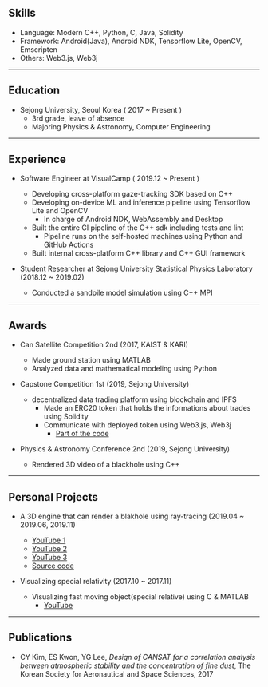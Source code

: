 ## Skills
* Language: Modern C++, Python, C, Java, Solidity
* Framework: Android(Java), Android NDK, Tensorflow Lite, OpenCV, Emscripten
* Others: Web3.js, Web3j

***

## Education
* Sejong University, Seoul Korea ( 2017 ~ Present )
  * 3rd grade, leave of absence
  * Majoring Physics & Astronomy, Computer Engineering

***

## Experience
  * Software Engineer at VisualCamp ( 2019.12 ~ Present )
    * Developing cross-platform gaze-tracking SDK based on C++
    * Developing on-device ML and inference pipeline using Tensorflow Lite and OpenCV
      * In charge of Android NDK, WebAssembly and Desktop
    * Built the entire CI pipeline of the C++ sdk including tests and lint
      * Pipeline runs on the self-hosted machines using Python and GitHub Actions
    * Built internal cross-platform C++ library and C++ GUI framework
  
  * Student Researcher at Sejong University Statistical Physics Laboratory (2018.12 ~ 2019.02)
    * Conducted a sandpile model simulation using C++ MPI
 
***

## Awards
  * Can Satellite Competition 2nd (2017, KAIST & KARI)
    * Made ground station using MATLAB
    * Analyzed data and mathematical modeling using Python

  * Capstone Competition 1st (2019, Sejong University)
    * decentralized data trading platform using blockchain and IPFS
      * Made an ERC20 token that holds the informations about trades using Solidity
      * Communicate with deployed token using Web3.js, Web3j
        * [Part of the code](https://github.com/lackhole/NMT-Project)
    
  * Physics & Astronomy Conference 2nd (2019, Sejong University)
    * Rendered 3D video of a blackhole using C++
    
***
    
## Personal Projects
  * A 3D engine that can render a blakhole using ray-tracing (2019.04 ~ 2019.06, 2019.11)
      * [YouTube 1](https://youtu.be/u7VBTsMErjc)
      * [YouTube 2](https://youtu.be/Fwbx136uIPM)
      * [YouTube 3](https://youtu.be/OsN4-T6wx4A)
      * [Source code](https://github.com/lackhole/Blackhole_6)
    
  * Visualizing special relativity (2017.10 ~ 2017.11)
    * Visualizing fast moving object(special relative) using C & MATLAB
      * [YouTube](https://youtu.be/oADxS49q2ZA)

***

## Publications
  * CY Kim, ES Kwon, YG Lee, *Design of CANSAT for a correlation analysis between atmospheric stability and the concentration of fine dust*, The Korean Society for Aeronautical and Space Sciences, 2017

